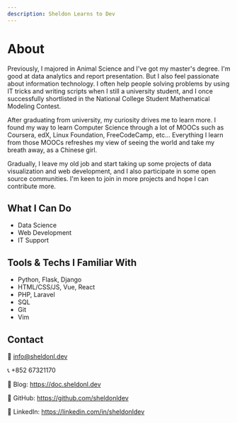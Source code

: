 ```yaml
---
description: Sheldon Learns to Dev
---
```


# About

Previously, I majored in Animal Science and I've got my master's degree. I'm good at data analytics and report presentation. But I also feel passionate about information technology. I often help people solving problems by using IT tricks and writing scripts when I still a university student, and I once successfully shortlisted in the National College Student Mathematical Modeling Contest. 

After graduating from university, my curiosity drives me to learn more. I found my way to learn Computer Science through a lot of MOOCs such as Coursera, edX, Linux Foundation, FreeCodeCamp, etc... Everything I learn from those MOOCs refreshes my view of seeing the world and take my breath away, as a Chinese girl. 

Gradually, I leave my old job and start taking up some projects of data visualization and web development, and I also participate in some open source communities. I'm keen to join in more projects and hope I can contribute more.


## What I Can Do

- Data Science 
- Web Development
- IT Support

## Tools & Techs I Familiar With

- Python, Flask, Django
- HTML/CSS/JS, Vue, React
- PHP, Laravel
- SQL
- Git
- Vim

## Contact

📨 info@sheldonl.dev

📞 +852 67321170

🔗 Blog: <https://doc.sheldonl.dev>

🔗 GitHub: <https://github.com/sheldonldev>

🔗 LinkedIn: <https://linkedin.com/in/sheldonldev>



